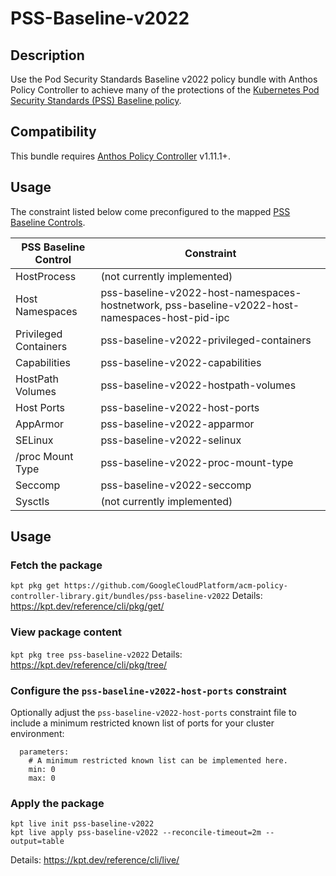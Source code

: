 # PSS-Baseline-v2022

## Description
Use the Pod Security Standards Baseline v2022 policy bundle with Anthos Policy
Controller to achieve many of the protections of the
[Kubernetes Pod Security Standards (PSS) Baseline policy](https://kubernetes.io/docs/concepts/security/pod-security-standards/#baseline).

## Compatibility

This bundle requires [Anthos Policy Controller](https://cloud.google.com/anthos-config-management/docs/concepts/policy-controller) v1.11.1+.

## Usage

The constraint listed below come preconfigured to the mapped [PSS Baseline
Controls](https://kubernetes.io/docs/concepts/security/pod-security-standards/#baseline).

| PSS Baseline Control  | Constraint                                                                                      |
|-----------------------|-------------------------------------------------------------------------------------------------|
| HostProcess           | (not currently implemented)                                                                     |
| Host Namespaces       | pss-baseline-v2022-host-namespaces-hostnetwork, pss-baseline-v2022-host-namespaces-host-pid-ipc |
| Privileged Containers | pss-baseline-v2022-privileged-containers                                                        |
| Capabilities          | pss-baseline-v2022-capabilities                                                                 |
| HostPath Volumes      | pss-baseline-v2022-hostpath-volumes                                                             |
| Host Ports            | pss-baseline-v2022-host-ports                                                                   |
| AppArmor              | pss-baseline-v2022-apparmor                                                                     |
| SELinux               | pss-baseline-v2022-selinux                                                                      |
| /proc Mount Type      | pss-baseline-v2022-proc-mount-type                                                              |
| Seccomp               | pss-baseline-v2022-seccomp                                                                      |
| Sysctls               | (not currently implemented)                                                                     |

## Usage

### Fetch the package
`kpt pkg get https://github.com/GoogleCloudPlatform/acm-policy-controller-library.git/bundles/pss-baseline-v2022`
Details: https://kpt.dev/reference/cli/pkg/get/

### View package content
`kpt pkg tree pss-baseline-v2022`
Details: https://kpt.dev/reference/cli/pkg/tree/

### Configure the `pss-baseline-v2022-host-ports` constraint
Optionally adjust the `pss-baseline-v2022-host-ports` constraint file to include
a minimum restricted known list of ports for your cluster environment:
```
  parameters:
    # A minimum restricted known list can be implemented here.
    min: 0
    max: 0
```

### Apply the package
```
kpt live init pss-baseline-v2022
kpt live apply pss-baseline-v2022 --reconcile-timeout=2m --output=table
```
Details: https://kpt.dev/reference/cli/live/
